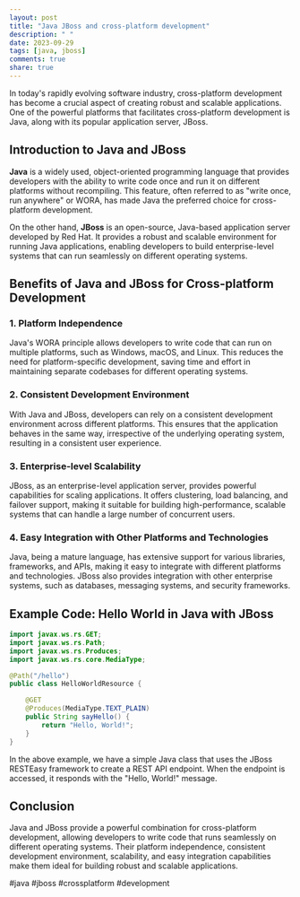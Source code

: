 ```yaml
---
layout: post
title: "Java JBoss and cross-platform development"
description: " "
date: 2023-09-29
tags: [java, jboss]
comments: true
share: true
---
```


In today's rapidly evolving software industry, cross-platform development has become a crucial aspect of creating robust and scalable applications. One of the powerful platforms that facilitates cross-platform development is Java, along with its popular application server, JBoss.

## Introduction to Java and JBoss

**Java** is a widely used, object-oriented programming language that provides developers with the ability to write code once and run it on different platforms without recompiling. This feature, often referred to as "write once, run anywhere" or WORA, has made Java the preferred choice for cross-platform development.

On the other hand, **JBoss** is an open-source, Java-based application server developed by Red Hat. It provides a robust and scalable environment for running Java applications, enabling developers to build enterprise-level systems that can run seamlessly on different operating systems.

## Benefits of Java and JBoss for Cross-platform Development

### 1. Platform Independence

Java's WORA principle allows developers to write code that can run on multiple platforms, such as Windows, macOS, and Linux. This reduces the need for platform-specific development, saving time and effort in maintaining separate codebases for different operating systems.

### 2. Consistent Development Environment

With Java and JBoss, developers can rely on a consistent development environment across different platforms. This ensures that the application behaves in the same way, irrespective of the underlying operating system, resulting in a consistent user experience.

### 3. Enterprise-level Scalability

JBoss, as an enterprise-level application server, provides powerful capabilities for scaling applications. It offers clustering, load balancing, and failover support, making it suitable for building high-performance, scalable systems that can handle a large number of concurrent users.

### 4. Easy Integration with Other Platforms and Technologies

Java, being a mature language, has extensive support for various libraries, frameworks, and APIs, making it easy to integrate with different platforms and technologies. JBoss also provides integration with other enterprise systems, such as databases, messaging systems, and security frameworks.

## Example Code: Hello World in Java with JBoss

```java
import javax.ws.rs.GET;
import javax.ws.rs.Path;
import javax.ws.rs.Produces;
import javax.ws.rs.core.MediaType;

@Path("/hello")
public class HelloWorldResource {

    @GET
    @Produces(MediaType.TEXT_PLAIN)
    public String sayHello() {
        return "Hello, World!";
    }
}
```

In the above example, we have a simple Java class that uses the JBoss RESTEasy framework to create a REST API endpoint. When the endpoint is accessed, it responds with the "Hello, World!" message.

## Conclusion

Java and JBoss provide a powerful combination for cross-platform development, allowing developers to write code that runs seamlessly on different operating systems. Their platform independence, consistent development environment, scalability, and easy integration capabilities make them ideal for building robust and scalable applications.

#java #jboss #crossplatform #development